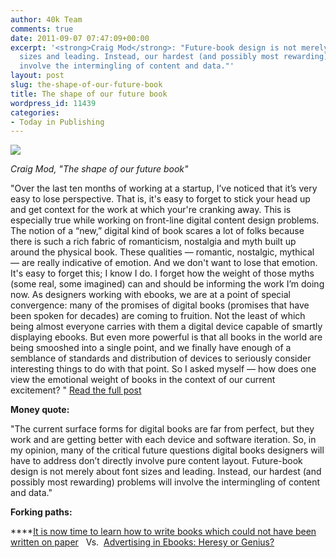 ```yaml
---
author: 40k Team
comments: true
date: 2011-09-07 07:47:09+00:00
excerpt: '<strong>Craig Mod</strong>: "Future-book design is not merely about font
  sizes and leading. Instead, our hardest (and possibly most rewarding) problems will
  involve the intermingling of content and data."'
layout: post
slug: the-shape-of-our-future-book
title: The shape of our future book
wordpress_id: 11439
categories:
- Today in Publishing
---
```


![](http://www.40kbooks.com/wp-content/uploads/Publishing1.jpg)

_Craig Mod, "The shape of our future book"_

"Over the last ten months of working at a startup, I’ve noticed that it’s very easy to lose perspective. That is, it's easy to forget to stick your head up and get context for the work at which your're cranking away. This is especially true while working on front-line digital content design problems.
The notion of a “new,” digital kind of book scares a lot of folks because there is such a rich fabric of romanticism, nostalgia and myth built up around the physical book. These qualities — romantic, nostalgic, mythical — are really indicative of emotion. And we don't want to lose that emotion. It's easy to forget this; I know I do. I forget how the weight of those myths (some real, some imagined) can and should be informing the work I’m doing now.
As designers working with ebooks, we are at a point of special convergence: many of the promises of digital books (promises that have been spoken for decades) are coming to fruition. Not the least of which being almost everyone carries with them a digital device capable of smartly displaying ebooks. But even more powerful is that all books in the world are being smooshed into a single point, and we finally have enough of a semblance of standards and distribution of devices to seriously consider interesting things to do with that point.
So I asked myself — how does one view the emotional weight of books in the context of our current excitement? "
[Read the full post](http://craigmod.com/satellite/our_future_book/)

**Money quote:**

"The current surface forms for digital books are far from perfect, but they work and are getting better with each device and software iteration. So, in my opinion, many of the critical future questions digital books designers will have to address don’t directly involve pure content layout. Future-book design is not merely about font sizes and leading. Instead, our hardest (and possibly most rewarding) problems will involve the intermingling of content and data."

**Forking paths:**

****[It is now time to learn how to write books which could not have been written on paper](http://www.40kbooks.com/?p=5086)   Vs.  [Advertising in Ebooks: Heresy or Genius?](http://t.co/cK4AKlw)


